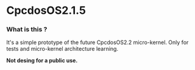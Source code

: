 # CpcdosOS2.1.5
### What is this ?

It's a simple prototype of the future CpcdosOS2.2 micro-kernel. Only for tests and micro-kernel architecture learning.

**Not desing for a public use.**
